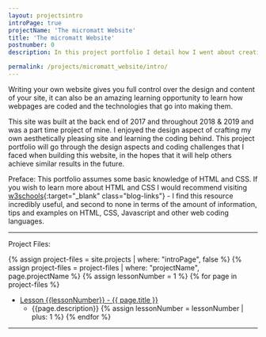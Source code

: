 ```yaml
---
layout: projectsintro
introPage: true
projectName: 'The micromatt Website'
title: 'The micromatt Website'
postnumber: 0
description: In this project portfolio I detail how I went about creating my website using Jekyll & GitHub Pages, in the hopes that my struggles help someone create their own with a little more ease.

permalink: /projects/micromatt_website/intro/
---
```


Writing your own website gives you full control over the design and content of your site, it can also be an amazing learning opportunity to learn how webpages are coded and the technologies that go into making them.

This site was built at the back end of 2017 and throughout 2018 & 2019 and was a part time project of mine. I enjoyed the design aspect of crafting my own aesthetically pleasing site and learning the coding behind. This project portfolio will go through the design aspects and coding challenges that I faced when building this website, in the hopes that it will help others achieve similar results in the future.

Preface: This portfolio assumes some basic knowledge of HTML and CSS. If you wish to learn more about HTML and CSS I would recommend visiting [w3schools](https://www.w3schools.com/){:target="_blank" class="blog-links"} - I find this resource incredibly useful, and second to none in terms of the amount of information, tips and examples on HTML, CSS, Javascript and other web coding languages.

---

Project Files:

{% assign project-files = site.projects | where: "introPage", false %}
{% assign project-files = project-files | where: "projectName", page.projectName %}
{% assign lessonNumber = 1 %}
{% for page in project-files %}
  - <a href="{{page.url}}"> Lesson {{lessonNumber}} -  {{ page.title }} </a>
    - {{page.description}}
{% assign lessonNumber = lessonNumber | plus: 1 %}
{% endfor %}

---
